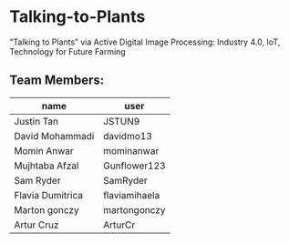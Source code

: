 # Talking-to-Plants
“Talking to Plants” via Active Digital Image Processing: Industry 4.0, IoT, Technology for Future Farming

## Team Members:
| name  | user |
| ------------- | ------------- |
| Justin Tan | JSTUN9 |
| David Mohammadi | davidmo13|
| Momin Anwar | mominanwar|
| Mujhtaba Afzal | Gunflower123 |
| Sam Ryder | SamRyder |
| Flavia Dumitrica | flaviamihaela |
| Marton gonczy | martongonczy |
| Artur Cruz | ArturCr |
